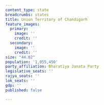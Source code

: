 ```yaml
---
content_type: state
breadcrumbs: states
title: Union Territory of Chandigarh
feature_images:
  primary:
    image: ''
    credit: ''
  secondary:
    image: ''
    credit: ''
size: "44.02"
population: '1,055,450'
party_affiliation: Bharatiya Janata Party
legislative_seats: ''
rajya_seats: ''
lok_seats: ''
gdp: ''
published: false

---
```

